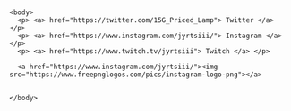 <hmtl>
  
  <head>
  <title> Jyrin Galleria </title>
    
   
  </head>

  <h1>  </h1>

    <body>
      <p> <a> href="https://twitter.com/15G_Priced_Lamp"> Twitter </a> </p>
      <p> <a> href="https://www.instagram.com/jyrtsiii/"> Instagram </a> </p>
      <p> <a> href="https://www.twitch.tv/jyrtsiii"> Twitch </a> </p>

      <a href="https://www.instagram.com/jyrtsiii/"><img src="https://www.freepnglogos.com/pics/instagram-logo-png"></a>
      
   
    </body>
    
    
<hmtl>
